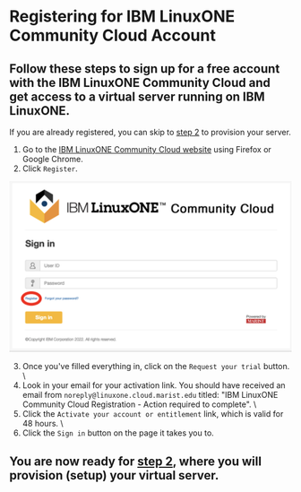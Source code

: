 # Registering for IBM LinuxONE Community Cloud Account
## Follow these steps to sign up for a free account with the IBM LinuxONE Community Cloud and get access to a virtual server running on IBM LinuxONE.
If you are already registered, you can skip to [step 2](./2_provision.md) to provision your server.
1) Go to the [IBM LinuxONE Community Cloud website](https://linuxone.cloud.marist.edu/#/login) using Firefox or Google Chrome.
2) Click `Register`.

![register](../images/register.png)

3) Once you've filled everything in, click on the `Request your trial` button. \
4) Look in your email for your activation link. You should have received an email from `noreply@linuxone.cloud.marist.edu` titled: "IBM LinuxONE Community Cloud Registration - Action required to complete". \
5) Click the `Activate your account or entitlement` link, which is valid for 48 hours. \
6) Click the `Sign in` button on the page it takes you to. 
## You are now ready for [step 2](./2_provision.md), where you will provision (setup) your virtual server.
